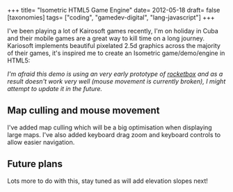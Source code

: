 +++
title= "Isometric HTML5 Game Engine"
date= 2012-05-18
draft= false
[taxonomies]
tags= ["coding", "gamedev-digital", "lang-javascript"]
+++


<script src="renderer-test.js"></script>
<div id="canvasContainer"></div>

<script>
game = new RendererTest();
</script>

I've been playing a lot of Kairosoft games recently, I'm on holiday in Cuba and their mobile games are a great way to kill time on a long journey. Kariosoft implements beautiful pixelated 2.5d graphics across the majority of their games, it's inspired me to create an Isometric game/demo/engine in HTML5:

<div id="isometricDemo"></div>

<script src="Isometric.js"></script>
<script>
test1 = new DemoPlayer(
 new RendererTest(),
 {
  id:'isometricDemo',
  width:800,
  height:350,
  title: 'Isometric Renderer',
  description: 'The current isometric renderer with culling and mouse movement.'
 });
</script>

_I'm afraid this demo is using an very early prototype of [rocketbox](/blog/rocketbox-javascript-game-toolkit) and as a result doesn't work very well (mouse movement is currently broken), I might attempt to update it in the future._

## Map culling and mouse movement

I've added map culling which will be a big optimisation when displaying large maps. I've also added keyboard drag zoom and keyboard controls to allow easier navigation.

## Future plans

Lots more to do with this, stay tuned as will add elevation slopes next!
